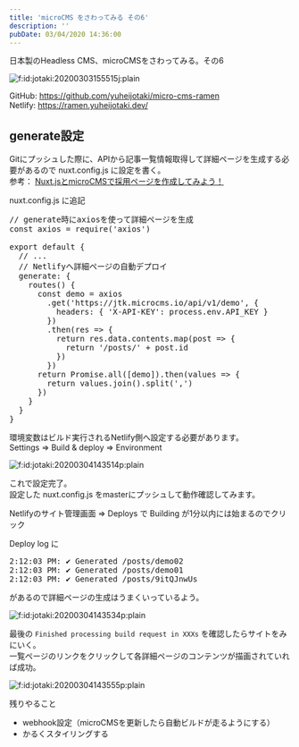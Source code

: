 ```yaml
---
title: 'microCMS をさわってみる その6'
description: ''
pubDate: 03/04/2020 14:36:00
---
```


<p>日本製のHeadless CMS、microCMSをさわってみる。その6</p>

<p><span itemscope itemtype="http://schema.org/Photograph"><img src="https://cdn-ak.f.st-hatena.com/images/fotolife/j/jotaki/20200303/20200303155515.jpg" alt="f:id:jotaki:20200303155515j:plain" title="f:id:jotaki:20200303155515j:plain" class="hatena-fotolife" itemprop="image"></span></p>

<p>GitHub: <a href="https://github.com/yuheijotaki/micro-cms-ramen">https://github.com/yuheijotaki/micro-cms-ramen</a><br />
Netlify: <a href="https://ramen.yuheijotaki.dev/">https://ramen.yuheijotaki.dev/</a></p>

<h2>generate設定</h2>

<p>Gitにプッシュした際に、APIから記事一覧情報取得して詳細ページを生成する必要があるので nuxt.config.js に設定を書く。<br />
参考： <a href="https://microcms.io/blog/create-nuxt-microcms-recruit/">Nuxt.jsとmicroCMSで採用ページを作成してみよう！</a></p>

<p>nuxt.config.js に追記</p>

<pre class="code lang-javascript" data-lang="javascript" data-unlink><span class="synComment">// generate時にaxiosを使って詳細ページを生成</span>
<span class="synStatement">const</span> axios = require(<span class="synConstant">'axios'</span>)

<span class="synStatement">export</span> <span class="synStatement">default</span> <span class="synIdentifier">{</span>
  <span class="synComment">// ...</span>
  <span class="synComment">// Netlifyへ詳細ページの自動デプロイ</span>
  generate: <span class="synIdentifier">{</span>
    routes() <span class="synIdentifier">{</span>
      <span class="synStatement">const</span> demo = axios
        .get(<span class="synConstant">'https://jtk.microcms.io/api/v1/demo'</span>, <span class="synIdentifier">{</span>
          headers: <span class="synIdentifier">{</span> <span class="synConstant">'X-API-KEY'</span>: process.env.API_KEY <span class="synIdentifier">}</span>
        <span class="synIdentifier">}</span>)
        .then(res =&gt; <span class="synIdentifier">{</span>
          <span class="synStatement">return</span> res.data.contents.map(post =&gt; <span class="synIdentifier">{</span>
            <span class="synStatement">return</span> <span class="synConstant">'/posts/'</span> + post.id
          <span class="synIdentifier">}</span>)
        <span class="synIdentifier">}</span>)
      <span class="synStatement">return</span> Promise.all(<span class="synIdentifier">[</span>demo<span class="synIdentifier">]</span>).then(values =&gt; <span class="synIdentifier">{</span>
        <span class="synStatement">return</span> values.join().split(<span class="synConstant">','</span>)
      <span class="synIdentifier">}</span>)
    <span class="synIdentifier">}</span>
  <span class="synIdentifier">}</span>
<span class="synIdentifier">}</span>
</pre>

<p>環境変数はビルド実行されるNetlify側へ設定する必要があります。<br />
Settings => Build &amp; deploy => Environment</p>

<p><span itemscope itemtype="http://schema.org/Photograph"><img src="/images/hatena/20200304143514.png" alt="f:id:jotaki:20200304143514p:plain" title="f:id:jotaki:20200304143514p:plain" class="hatena-fotolife" itemprop="image"></span></p>

<p>これで設定完了。<br />
設定した nuxt.config.js をmasterにプッシュして動作確認してみます。</p>

<p>Netlifyのサイト管理画面 => Deploys で Building が1分以内には始まるのでクリック</p>

<p>Deploy log に</p>

<pre class="code" data-lang="" data-unlink>2:12:03 PM: ✔ Generated /posts/demo02
2:12:03 PM: ✔ Generated /posts/demo01
2:12:03 PM: ✔ Generated /posts/9itQJnwUs</pre>

<p>があるので詳細ページの生成はうまくいっているよう。</p>

<p><span itemscope itemtype="http://schema.org/Photograph"><img src="/images/hatena/20200304143534.png" alt="f:id:jotaki:20200304143534p:plain" title="f:id:jotaki:20200304143534p:plain" class="hatena-fotolife" itemprop="image"></span></p>

<p>最後の <code>Finished processing build request in XXXs</code> を確認したらサイトをみにいく。<br />
一覧ページのリンクをクリックして各詳細ページのコンテンツが描画されていれば成功。</p>

<p><span itemscope itemtype="http://schema.org/Photograph"><img src="/images/hatena/20200304143555.png" alt="f:id:jotaki:20200304143555p:plain" title="f:id:jotaki:20200304143555p:plain" class="hatena-fotolife" itemprop="image"></span></p>

<p>残りやること</p>

<ul>
<li>webhook設定（microCMSを更新したら自動ビルドが走るようにする）</li>
<li>かるくスタイリングする</li>
</ul>
